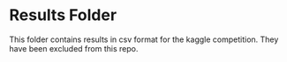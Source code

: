 Results Folder
==============

This folder contains results in csv format for the kaggle competition. They
have been excluded from this repo.

